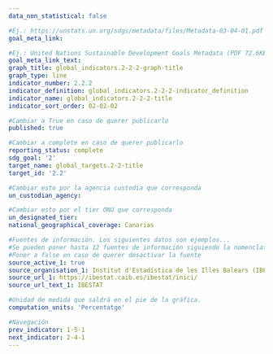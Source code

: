 ```yaml
---
data_non_statistical: false

#Ej.: https://unstats.un.org/sdgs/metadata/files/Metadata-03-04-01.pdf
goal_meta_link: 

#Ej.: United Nations Sustainable Development Goals Metadata (PDF 72.6KB)
goal_meta_link_text: 
graph_title: global_indicators.2-2-2-graph-title
graph_type: line
indicator_number: 2.2.2
indicator_definition: global_indicators.2-2-2-indicator_definition
indicator_name: global_indicators.2-2-2-title
indicator_sort_order: 02-02-02

#Cambiar a True en caso de querer publicarlo
published: true

#Cambiar a complete en caso de querer publicarlo
reporting_status: complete
sdg_goal: '2'
target_name: global_targets.2-2-title
target_id: '2.2'

#Cambiar esto por la agencia custodia que corresponda
un_custodian_agency: 

#Cambiar esto por el tier ONU que corresponda
un_designated_tier: 
national_geographical_coverage: Canarias

#Fuentes de información. Los siguientes datos son ejemplos...
#Se pueden poner hasta 12 fuentes de información siguiendo la nomenclatura source_active_N, source_organisation_N, etc.. siendo N un número del 1 al 12
#Poner a false en caso de querer desactivar la fuente
source_active_1: true
source_organisation_1: Institut d'Estadística de les Illes Balears (IBESTAT)
source_url_1: https://ibestat.caib.es/ibestat/inici/
source_url_text_1: IBESTAT

#Unidad de medida que saldrá en el pie de la gráfica.
computation_units: 'Percentatge'

#Navegación
prev_indicator: 1-5-1
next_indicator: 2-4-1
---
```

